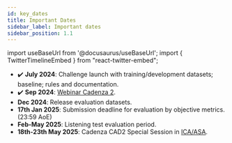 ```yaml
---
id: key_dates
title: Important Dates
sidebar_label: Important dates
sidebar_position: 1.1
---
```

import useBaseUrl from '@docusaurus/useBaseUrl';
import { TwitterTimelineEmbed } from "react-twitter-embed";

- :heavy_check_mark: **July 2024**: Challenge launch with training/development datasets; baseline; rules and documentation. 
- :heavy_check_mark: **Sep 2024**: [Webinar Cadenza 2](webinar).
- **Dec 2024**: Release evaluation datasets.
- **17th Jan 2025**: Submission deadline for evaluation by objective metrics. (23:59 AoE)
- **Feb-May 2025**: Listening test evaluation period.
- **18th-23th May 2025**: Cadenza CAD2 Special Session in [ICA/ASA](https://ica2025neworleans.org/).
